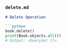 
### `delete.md`
```markdown
# Delete Operation

```python
book.delete()
print(Book.objects.all())
# Output: <QuerySet []>
